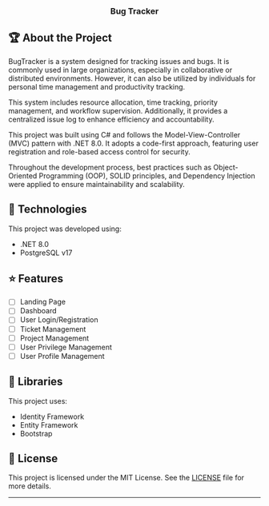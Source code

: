 <h3 align="center">
  Bug Tracker
</h3>

## :trophy: About the Project

BugTracker is a system designed for tracking issues and bugs. It is commonly used in large organizations, especially in collaborative or distributed environments. However, it can also be utilized by individuals for personal time management and productivity tracking.

This system includes resource allocation, time tracking, priority management, and workflow supervision. Additionally, it provides a centralized issue log to enhance efficiency and accountability.

This project was built using C# and follows the Model-View-Controller (MVC) pattern with .NET 8.0. It adopts a code-first approach, featuring user registration and role-based access control for security.

Throughout the development process, best practices such as Object-Oriented Programming (OOP), SOLID principles, and Dependency Injection were applied to ensure maintainability and scalability.

## :rocket: Technologies

This project was developed using:

- .NET 8.0
- PostgreSQL v17

## :star: Features

- [ ] Landing Page
- [ ] Dashboard
- [ ] User Login/Registration
- [ ] Ticket Management
- [ ] Project Management
- [ ] User Privilege Management
- [ ] User Profile Management

## :blue_book: Libraries

This project uses:

- Identity Framework
- Entity Framework
- Bootstrap

## :page_with_curl: License

This project is licensed under the MIT License. See the [LICENSE](LICENSE.md) file for more details.

---
